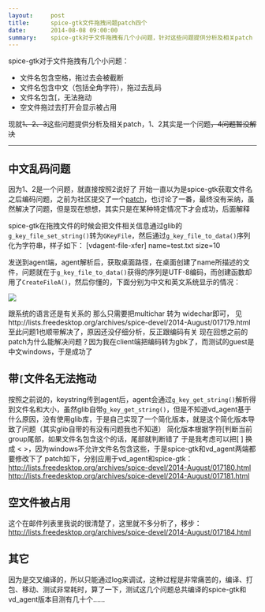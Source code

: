 ```yaml
---
layout:     post
title:      spice-gtk文件拖拽问题patch四个
date:       2014-08-08 09:00:00
summary:    spice-gtk对于文件拖拽有几个小问题，针对这些问题提供分析及相关patch
---
```


spice-gtk对于文件拖拽有几个小问题：

 - 文件名包含空格，拖过去会被截断
 - 文件名包含中文（包括全角字符），拖过去乱码
 - 文件名包含[，无法拖动
 - 空文件拖过去打开会显示被占用

现就~~1、2、3~~这些问题提供分析及相关patch，1、2其实是一个问题~~，4问题暂没解决~~


----------


## 中文乱码问题

因为1、2是一个问题，就直接按照2说好了
开始一直以为是spice-gtk获取文件名之后编码问题，之前为社区提交了一个[patch][1]，也讨论了一番，最终没有采纳，虽然解决了问题，但是现在想想，其实只是在某种特定情况下才会成功，后面解释

spice-gtk在拖拽文件的时候会把文件相关信息通过glib的`g_key_file_set_string()`转为`GKeyFile`，然后通过`g_key_file_to_data()`序列化为字符串，样子如下：
[vdagent-file-xfer]
name=test.txt
size=10

发送到agent端，agent解析后，获取桌面路径，在桌面创建了name所描述的文件，问题就在于`g_key_file_to_data()`获得的序列是UTF-8编码，而创建函数却用了`CreateFileA()`，然后你懂的，下面分别为中文和英文系统显示的情况：

![](https://cdn.int64ago.org/5d37e86b-1ff2-11e4-8bf4-4f12170170a3.jpg)

跟系统的语言还是有关系的
那么只需要把multichar 转为 widechar即可，
见http://lists.freedesktop.org/archives/spice-devel/2014-August/017179.html
至此问题1也顺带解决了，原因还没仔细分析，反正跟编码有关
现在回想之前的patch为什么能解决问题？因为我在client端把编码转为gbk了，而测试的guest是中文windows，于是成功了

## 带`[`文件名无法拖动

按照之前说的，keystring传到agent后，agent会通过`g_key_get_string()`解析得到文件名和大小，虽然glib自带`g_key_get_string()`，但是不知道vd_agent基于什么原因，没有使用glib库，于是自己实现了一个简化版本，就是这个简化版本导致了问题（其实glib自带的有没有问题我也不知道）
简化版本根据字符[判断当前group尾部，如果文件名包含这个的话，尾部就判断错了
于是我考虑可以把[ ] 换成 < >，因为windows不允许文件名包含这些，于是spice-gtk和vd_agent两端都要修改下了
patch如下，分别应用于vd_agent和spice-gtk：
http://lists.freedesktop.org/archives/spice-devel/2014-August/017180.html
http://lists.freedesktop.org/archives/spice-devel/2014-August/017181.html

## 空文件被占用

这个在邮件列表里我说的很清楚了，这里就不多分析了，移步：
http://lists.freedesktop.org/archives/spice-devel/2014-August/017184.html

## 其它

因为是交叉编译的，所以只能通过log来调试，这种过程是非常痛苦的，编译、打包、移动、测试非常耗时，算了一下，测试这几个问题总共编译的spice-gtk和vd_agent版本目测有几十个……

  [1]: http://lists.freedesktop.org/archives/spice-devel/2014-February/016156.html
